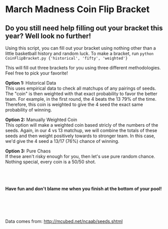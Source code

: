 # March Madness Coin Flip Bracket
## Do you still need help filling out your bracket this year? Well look no further!

Using this script, you can fill out your bracket using nothing other than a little basketball history and random luck.
To make a bracket, run ```python CoinFlipBracket.py {'historical', 'fifty', 'weighted'}```

This will fill out three brackets for you using three different methodologies. Feel free to pick your favorite!

**Option 1:** Historical Data <br>
  This uses empirical data to check all matchups of any pairings of seeds. The "coin" is then weighted with that exact probability to favor the better team. For example, in the first round, the 4 beats the 13 79% of the time. Therefore, this coin is weighted to give the 4 seed the exact same probability of winning.
  
**Option 2:** Manually Weighted Coin <br>
  This option will make a weighted coin based stricly of the numbers of the seeds. Again, in our 4 vs 13 matchup, we will combine the totals of these seeds and then weight positively towards to stronger team. In this case, we'd give the 4 seed a 13/17 (76%) chance of winning.
  
**Option 3:** Pure Chaos <br>
  If these aren't risky enough for you, then let's use pure random chance. Nothing special, every coin is a 50/50 shot.

<br> <br>
#### Have fun and don't blame me when you finish at the bottom of your pool!




<br><br><br><br>
Data comes from: http://mcubed.net/ncaab/seeds.shtml


